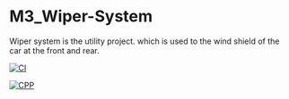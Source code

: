 # M3_Wiper-System
Wiper system is the utility project. which is used to the wind shield of the car at the front and rear.

[![CI](https://github.com/Vikassamayamanthula/M3_Wiper-System/actions/workflows/CI.yml/badge.svg)](https://github.com/Vikassamayamanthula/M3_Wiper-System/actions/workflows/CI.yml)

[![CPP](https://github.com/Vikassamayamanthula/M3_Wiper-System/actions/workflows/CPP.yml/badge.svg)](https://github.com/Vikassamayamanthula/M3_Wiper-System/actions/workflows/CPP.yml)
